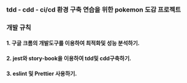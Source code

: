 ### tdd - cdd - ci/cd 환경 구축 연습을 위한 pokemon 도감 프로젝트

### 개발 규칙

#### 1. 구글 크롬의 개발도구를 이용하여 최적화및 성능 분석하기.

#### 2. jest와 story-book을 이용하여 tdd및 cdd구축하기.

#### 3. eslint 및 Prettier 사용하기.
